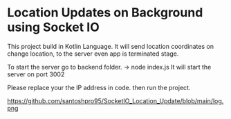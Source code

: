 # Location Updates on Background using Socket IO

This project build in Kotlin Language.
It will send location coordinates on change location, to the server even app is terminated stage. 

To start the server go to backend folder.
-> node index.js
It will start the server on port 3002


Please replace your the IP address in code.
then run the project. 

https://github.com/santoshpro95/SocketIO_Location_Update/blob/main/log.png
